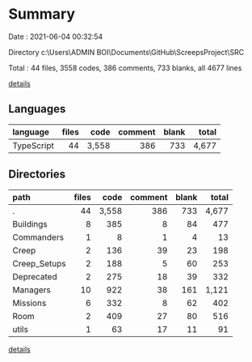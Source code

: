 # Summary

Date : 2021-06-04 00:32:54

Directory c:\Users\ADMIN BOI\Documents\GitHub\ScreepsProject\SRC

Total : 44 files,  3558 codes, 386 comments, 733 blanks, all 4677 lines

[details](details.md)

## Languages
| language | files | code | comment | blank | total |
| :--- | ---: | ---: | ---: | ---: | ---: |
| TypeScript | 44 | 3,558 | 386 | 733 | 4,677 |

## Directories
| path | files | code | comment | blank | total |
| :--- | ---: | ---: | ---: | ---: | ---: |
| . | 44 | 3,558 | 386 | 733 | 4,677 |
| Buildings | 8 | 385 | 8 | 84 | 477 |
| Commanders | 1 | 8 | 1 | 4 | 13 |
| Creep | 2 | 136 | 39 | 23 | 198 |
| Creep_Setups | 2 | 188 | 5 | 60 | 253 |
| Deprecated | 2 | 275 | 18 | 39 | 332 |
| Managers | 10 | 922 | 38 | 161 | 1,121 |
| Missions | 6 | 332 | 8 | 62 | 402 |
| Room | 2 | 409 | 27 | 80 | 516 |
| utils | 1 | 63 | 17 | 11 | 91 |

[details](details.md)